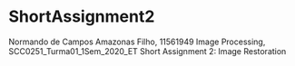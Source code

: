 # ShortAssignment2
Normando de Campos Amazonas Filho, 11561949 Image Processing, SCC0251_Turma01_1Sem_2020_ET Short Assignment 2: Image Restoration
